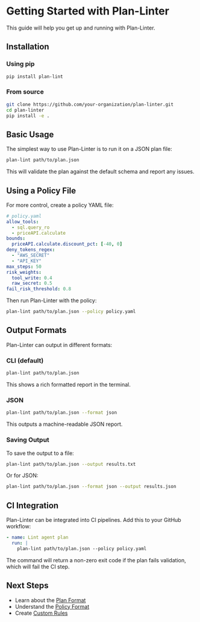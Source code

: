 # Getting Started with Plan-Linter

This guide will help you get up and running with Plan-Linter.

## Installation

### Using pip

```bash
pip install plan-lint
```

### From source

```bash
git clone https://github.com/your-organization/plan-linter.git
cd plan-linter
pip install -e .
```

## Basic Usage

The simplest way to use Plan-Linter is to run it on a JSON plan file:

```bash
plan-lint path/to/plan.json
```

This will validate the plan against the default schema and report any issues.

## Using a Policy File

For more control, create a policy YAML file:

```yaml
# policy.yaml
allow_tools:
  - sql.query_ro
  - priceAPI.calculate
bounds:
  priceAPI.calculate.discount_pct: [-40, 0]
deny_tokens_regex:
  - "AWS_SECRET"
  - "API_KEY"
max_steps: 50
risk_weights:
  tool_write: 0.4
  raw_secret: 0.5
fail_risk_threshold: 0.8
```

Then run Plan-Linter with the policy:

```bash
plan-lint path/to/plan.json --policy policy.yaml
```

## Output Formats

Plan-Linter can output in different formats:

### CLI (default)

```bash
plan-lint path/to/plan.json
```

This shows a rich formatted report in the terminal.

### JSON

```bash
plan-lint path/to/plan.json --format json
```

This outputs a machine-readable JSON report.

### Saving Output

To save the output to a file:

```bash
plan-lint path/to/plan.json --output results.txt
```

Or for JSON:

```bash
plan-lint path/to/plan.json --format json --output results.json
```

## CI Integration

Plan-Linter can be integrated into CI pipelines. Add this to your GitHub workflow:

```yaml
- name: Lint agent plan
  run: |
    plan-lint path/to/plan.json --policy policy.yaml
```

The command will return a non-zero exit code if the plan fails validation, which will fail the CI step.

## Next Steps

- Learn about the [Plan Format](plan-format.md)
- Understand the [Policy Format](policy-format.md)
- Create [Custom Rules](custom-rules.md) 